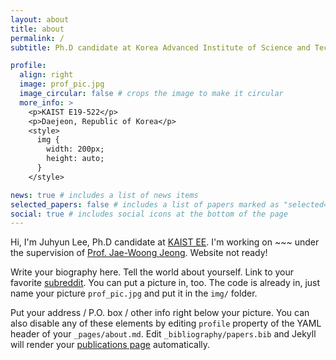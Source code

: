 ```yaml
---
layout: about
title: about
permalink: /
subtitle: Ph.D candidate at Korea Advanced Institute of Science and Technology (KAIST)

profile:
  align: right
  image: prof_pic.jpg
  image_circular: false # crops the image to make it circular
  more_info: >
    <p>KAIST E19-522</p>
    <p>Daejeon, Republic of Korea</p>
    <style>
      img {
        width: 200px;
        height: auto;
      }
    </style>

news: true # includes a list of news items
selected_papers: false # includes a list of papers marked as "selected={true}"
social: true # includes social icons at the bottom of the page
---
```


Hi, I'm Juhyun Lee, Ph.D candidate at [KAIST EE](https://ee.kaist.ac.kr/).
I'm working on ~~~ under the supervision of [Prof. Jae-Woong Jeong](https://www.jeongresearch.org/).
Website not ready!

Write your biography here. Tell the world about yourself. Link to your favorite [subreddit](http://reddit.com). You can put a picture in, too. The code is already in, just name your picture `prof_pic.jpg` and put it in the `img/` folder.

Put your address / P.O. box / other info right below your picture. You can also disable any of these elements by editing `profile` property of the YAML header of your `_pages/about.md`. Edit `_bibliography/papers.bib` and Jekyll will render your [publications page](/al-folio/publications/) automatically.

